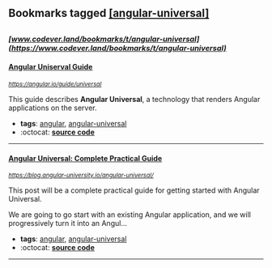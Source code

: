 ## Bookmarks tagged [[angular-universal]](https://www.codever.land/search?q=[angular-universal])

_<sup><sup>[www.codever.land/bookmarks/t/angular-universal](https://www.codever.land/bookmarks/t/angular-universal)</sup></sup>_
---
#### [Angular Uniserval Guide](https://angular.io/guide/universal)
_<sup>https://angular.io/guide/universal</sup>_

This guide describes **Angular Universal**, a technology that renders Angular applications on the server.
* **tags**: [angular](../tagged/angular.md), [angular-universal](../tagged/angular-universal.md)
* :octocat: **[source code](https://angular.io/generated/zips/universal/universal.zip)**
---
#### [Angular Universal: Complete Practical Guide](https://blog.angular-university.io/angular-universal/)
_<sup>https://blog.angular-university.io/angular-universal/</sup>_

This post will be a complete practical guide for getting started with Angular Universal.

We are going to go start with an existing Angular application, and we will progressively turn it into an Angul...
* **tags**: [angular](../tagged/angular.md), [angular-universal](../tagged/angular-universal.md)
* :octocat: **[source code](https://github.com/angular-university/angular-universal-course)**
---
